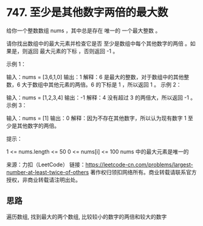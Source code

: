 # 747. 至少是其他数字两倍的最大数

给你一个整数数组 nums ，其中总是存在 唯一的 一个最大整数 。

请你找出数组中的最大元素并检查它是否 至少是数组中每个其他数字的两倍 。如果是，则返回 最大元素的下标 ，否则返回 -1 。

示例 1：

输入：nums = [3,6,1,0]
输出：1
解释：6 是最大的整数，对于数组中的其他整数，6 大于数组中其他元素的两倍。6 的下标是 1 ，所以返回 1 。
示例 2：

输入：nums = [1,2,3,4]
输出：-1
解释：4 没有超过 3 的两倍大，所以返回 -1 。
示例 3：

输入：nums = [1]
输出：0
解释：因为不存在其他数字，所以认为现有数字 1 至少是其他数字的两倍。

提示：

1 <= nums.length <= 50
0 <= nums[i] <= 100
nums 中的最大元素是唯一的

来源：力扣（LeetCode）
链接：https://leetcode-cn.com/problems/largest-number-at-least-twice-of-others
著作权归领扣网络所有。商业转载请联系官方授权，非商业转载请注明出处。

## 思路

遍历数组, 找到最大的两个数组, 比较较小的数字的两倍和较大的数字
